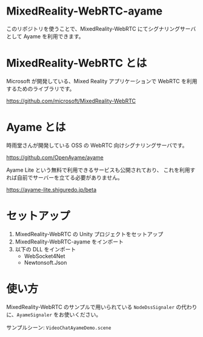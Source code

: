 # MixedReality-WebRTC-ayame
このリポジトリを使うことで、MixedReality-WebRTC にてシグナリングサーバとして Ayame を利用できます。

# MixedReality-WebRTC とは
Microsoft が開発している、Mixed Reality アプリケーションで WebRTC を利用するためのライブラリです。

https://github.com/microsoft/MixedReality-WebRTC

# Ayame とは
時雨堂さんが開発している OSS の WebRTC 向けシグナリングサーバです。

https://github.com/OpenAyame/ayame

Ayame Lite という無料で利用できるサービスも公開されており、
これを利用すれば自前でサーバーを立てる必要がありません。

https://ayame-lite.shiguredo.jp/beta

# セットアップ
1. MixedReality-WebRTC の Unity プロジェクトをセットアップ
1. MixedReality-WebRTC-ayame をインポート
1. 以下の DLL をインポート
    - WebSocket4Net
    - Newtonsoft.Json

# 使い方
MixedReality-WebRTC のサンプルで用いられている `NodeDssSignaler` の代わりに、`AyameSignaler` をお使いください。

サンプルシーン: `VideoChatAyameDemo.scene`
